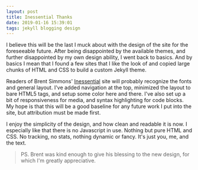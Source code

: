 ```yaml
---
layout: post
title: Inessential Thanks
date: 2019-01-16 15:39:01
tags: jekyll blogging design
---
```



I believe this will be the last I muck about with the design of the site for the foreseeable future. After being disappointed by the available themes, and further disappointed by my own design ability, I went back to basics. And by basics I mean that I found a few sites that I like the look of and copied large chunks of HTML and CSS to build a custom Jekyll theme. 

Readers of Brent Simmons' [Inessential][1] site will probably recognize the fonts and general layout. I've added navigation at the top, minimized the layout to bare HTML5 tags, and setup some color here and there. I've also set up a bit of responsiveness for media, and syntax highlighting for code blocks. My hope is that this will be a good baseline for any future work I put into the site, but attribution must be made first. 

I enjoy the simplicity of the design, and how clean and readable it is now. I especially like that there is no Javascript in use. Nothing but pure HTML and CSS. No tracking, no stats, nothing dynamic or fancy. It's just you, me, and the text.

> PS. Brent was kind enough to give his blessing to the new design, for which I'm greatly appreciative.


[1]: http://inessential.com